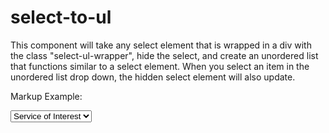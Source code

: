 # select-to-ul
This component will take any select element that is wrapped in a div with the class "select-ul-wrapper", hide the select, and create an unordered list that functions similar to a select element. When you select an item in the unordered list drop down, the hidden select element will also update.

Markup Example:

<div class="select-ul-wrapper">
    <select>
        <option value="Service of Interest">Service of Interest</option>
        <option value="Service 1">Service 1</option>
        <option value="Service 2">Service 2</option>
        <option value="Service 3">Service 3</option>
        <option value="Service 4">Service 4</option>
        <option value="Service 5">Service 5</option>
    </select>
</div><!--END select-ul-wrapper-->